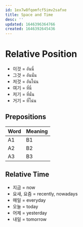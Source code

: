 ```yaml
---
id: 1ex7w8fqomfcf5imv2safxe
title: Space and Time
desc: ''
updated: 1646396364766
created: 1646392645436
---
```


# Relative Position

- 이것 = อันนี่
- 그것 = อันนั่น
- 저것 = อันโน่น
- 여기 = ที่นี่
- 저기 = ที่นั่น
- 거기 = ที่โน่น

## Prepositions

| Word | Meaning |
| ---- | ------- |
| A1   | B1      |
| A2   | B2      |
| A3   | B3      |

## Relative Time

- 지금 = now
- 요새, 요즘 = recently, nowadays
- 매일 = everyday
- 오늘 = today
- 어제 = yesterday
- 내일 = tomorrow
